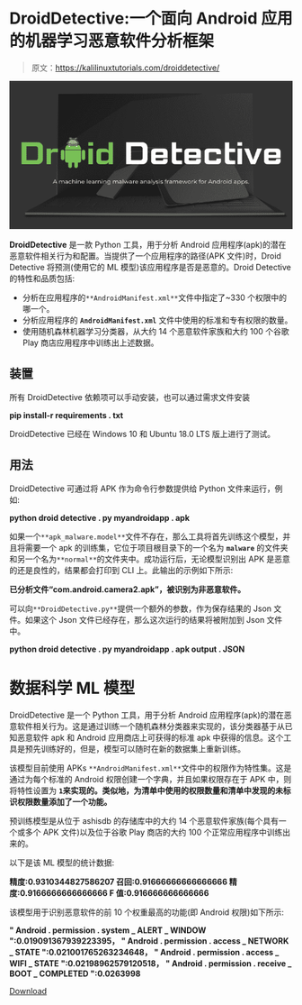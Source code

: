 # DroidDetective:一个面向 Android 应用的机器学习恶意软件分析框架

> 原文：<https://kalilinuxtutorials.com/droiddetective/>

[![](img//bdf7e05c754a4cb500e6d4241bc107e3.png)](https://blogger.googleusercontent.com/img/b/R29vZ2xl/AVvXsEieaRUZ54n1eSReZr-5WnswlA-4mebuR5y3cgiuDKLxxKOiOTCyqazaqgLIAKSrXdCMWcuEY6c1dail0wnV5DvfbU1NJUOIocO16T4UmEHL-Lxe3SrPLZp9LgyPhwsjYaPlSVK5HfgVl0DhL_rvcH5o5S91mIj9okPFpBjMcNP-CcZAVnJ6EA5-I02p/s728/cover%20(1).png)

**DroidDetective** 是一款 Python 工具，用于分析 Android 应用程序(apk)的潜在恶意软件相关行为和配置。当提供了一个应用程序的路径(APK 文件)时，Droid Detective 将预测(使用它的 ML 模型)该应用程序是否是恶意的。Droid Detective 的特性和品质包括:

*   分析在应用程序的`**AndroidManifest.xml**`文件中指定了~330 个权限中的哪一个。
*   分析应用程序的 **`AndroidManifest.xml`** 文件中使用的标准和专有权限的数量。
*   使用随机森林机器学习分类器，从大约 14 个恶意软件家族和大约 100 个谷歌 Play 商店应用程序中训练出上述数据。

## 装置

所有 DroidDetective 依赖项可以手动安装，也可以通过需求文件安装

**pip install-r requirements . txt**

DroidDetective 已经在 Windows 10 和 Ubuntu 18.0 LTS 版上进行了测试。

## 用法

DroidDetective 可通过将 APK 作为命令行参数提供给 Python 文件来运行，例如:

**python droid detective . py myandroidapp . apk**

如果一个`**apk_malware.model**`文件不存在，那么工具将首先训练这个模型，并且将需要一个 apk 的训练集，它位于项目根目录下的一个名为 **`malware`** 的文件夹和另一个名为`**normal**`的文件夹中。成功运行后，无论模型识别出 APK 是恶意的还是良性的，结果都会打印到 CLI 上。此输出的示例如下所示:

**已分析文件“com.android.camera2.apk”，被识别为非恶意软件。**

可以向`**DroidDetective.py**`提供一个额外的参数，作为保存结果的 Json 文件。如果这个 Json 文件已经存在，那么这次运行的结果将被附加到 Json 文件中。

**python droid detective . py myandroidapp . apk output . JSON**

# 数据科学 ML 模型

DroidDetective 是一个 Python 工具，用于分析 Android 应用程序(apk)的潜在恶意软件相关行为。这是通过训练一个随机森林分类器来实现的，该分类器基于从已知恶意软件 apk 和 Android 应用商店上可获得的标准 apk 中获得的信息。这个工具是预先训练好的，但是，模型可以随时在新的数据集上重新训练。

该模型目前使用 APKs `**AndroidManifest.xml**`文件中的权限作为特性集。这是通过为每个标准的 Android 权限创建一个字典，并且如果权限存在于 APK 中，则将特性设置为 **`1`来实现的。类似地，为清单中使用的权限数量和清单中发现的未标识权限数量添加了一个功能。**

预训练模型是从位于 ashisdb 的存储库中的大约 14 个恶意软件家族(每个具有一个或多个 APK 文件)以及位于谷歌 Play 商店的大约 100 个正常应用程序中训练出来的。

以下是该 ML 模型的统计数据:

**精度:0.9310344827586207
召回:0.91666666666666666
精度:0.9166666666666666
F 值:0.916666666666666**

该模型用于识别恶意软件的前 10 个权重最高的功能(即 Android 权限)如下所示:

**" Android . permission . system _ ALERT _ WINDOW ":0.019091367939223395，
" Android . permission . access _ NETWORK _ STATE ":0.021001765263234648，
" Android . permission . access _ WIFI _ STATE ":0.02198962579120518，
" Android . permission . receive _ BOOT _ COMPLETED ":0.0263998**

[Download](https://github.com/user1342/DroidDetective)